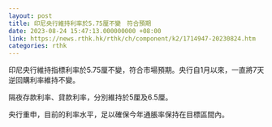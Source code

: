 ```yaml
---
layout: post
title: 印尼央行維持利率於5.75厘不變　符合預期
date: 2023-08-24 15:47:13.000000000 +08:00
link: https://news.rthk.hk/rthk/ch/component/k2/1714947-20230824.htm
categories: rthk
---
```


印尼央行維持指標利率於5.75厘不變，符合市場預期。央行自1月以來，一直將7天逆回購利率維持不變。

隔夜存款利率、貸款利率，分別維持於5厘及6.5厘。

央行重申，目前的利率水平，足以確保今年通脹率保持在目標區間內。
